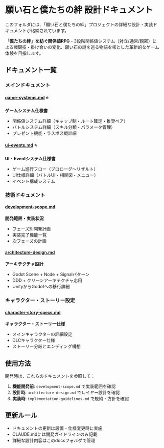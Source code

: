 # 願い石と僕たちの絆 設計ドキュメント

このフォルダには、「願い石と僕たちの絆」プロジェクトの詳細な設計・実装ドキュメントが格納されています。

**「僕たちの絆」を紡ぐ関係値RPG** - 3段階関係値システム（対立/通常/親密）による戦闘技・掛け合いの変化、願い石の謎を巡る物語を核とした革新的なゲーム体験を目指します。

## ドキュメント一覧

### メインドキュメント

#### [game-systems.md](./game-systems.md) ⭐️
**ゲームシステム仕様書**
- 関係値システム詳細（キャップ制・ルート確定・推奨ペア）
- バトルシステム詳細（スキル分類・パラメータ管理）
- プレゼント機能・ラスボス戦詳細

#### [ui-events.md](./ui-events.md) ⭐️
**UI・Eventシステム仕様書**
- ゲーム進行フロー（プロローグ〜リザルト）
- UI仕様詳細（バトルUI・相関図・メニュー）
- イベント構成システム

### 技術ドキュメント

#### [development-scope.md](./development-scope.md)
**開発範囲・実装状況**
- フェーズ別開発計画
- 実装完了機能一覧
- 次フェーズの計画

#### [architecture-design.md](./architecture-design.md)
**アーキテクチャ設計**
- Godot Scene + Node + Signalパターン
- DDD + クリーンアーキテクチャ応用
- UnityからGodotへの移行詳細

### キャラクター・ストーリー設定

#### [character-story-specs.md](./character-story-specs.md)
**キャラクター・ストーリー仕様**
- メインキャラクターの詳細設定
- DLCキャラクター仕様
- ストーリー分岐とエンディング構想

## 使用方法

開発時は、これらのドキュメントを参照して：

1. **機能開発前**: `development-scope.md` で実装範囲を確認
2. **設計時**: `architecture-design.md` でレイヤー設計を確認
3. **実装時**: `implementation-guidelines.md` で規約・方針を確認

## 更新ルール

- ドキュメントの更新は設置・仕様変更時に実施
- CLAUDE.mdには開発ガイドラインのみ記載
- 詳細な設計内容はこのdocsフォルダで管理